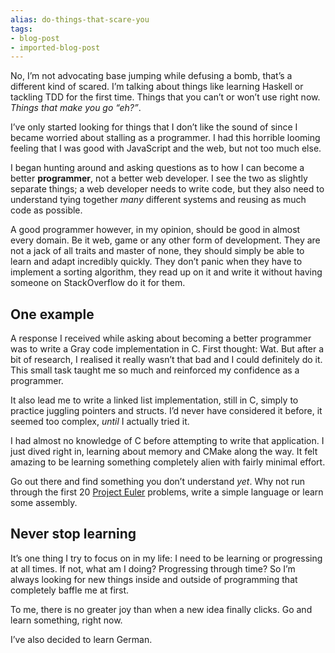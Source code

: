 ```yaml
---
alias: do-things-that-scare-you
tags:
- blog-post
- imported-blog-post
---
```



No, I’m not advocating base jumping while defusing a bomb, that’s a different kind of scared. I’m talking about things like learning Haskell or tackling TDD for the first time. Things that you can’t or won’t use right now. _Things that make you go “eh?”_.

I’ve only started looking for things that I don’t like the sound of since I became worried about stalling as a programmer. I had this horrible looming feeling that I was good with JavaScript and the web, but not too much else.

I began hunting around and asking questions as to how I can become a better **programmer**, not a better web developer. I see the two as slightly separate things; a web developer needs to write code, but they also need to understand tying together _many_ different systems and reusing as much code as possible.

A good programmer however, in my opinion, should be good in almost every domain. Be it web, game or any other form of development. They are not a jack of all traits and master of none, they should simply be able to learn and adapt incredibly quickly. They don’t panic when they have to implement a sorting algorithm, they read up on it and write it without having someone on StackOverflow do it for them.

## One example

A response I received while asking about becoming a better programmer was to write a Gray code implementation in C. First thought: Wat. But after a bit of research, I realised it really wasn’t that bad and I could definitely do it. This small task taught me so much and reinforced my confidence as a programmer.

It also lead me to write a linked list implementation, still in C, simply to practice juggling pointers and structs. I’d never have considered it before, it seemed too complex, _until_ I actually tried it.

I had almost no knowledge of C before attempting to write that application. I just dived right in, learning about memory and CMake along the way. It felt amazing to be learning something completely alien with fairly minimal effort.

Go out there and find something you don’t understand _yet_. Why not run through the first 20 [Project Euler](https://projecteuler.net/) problems, write a simple language or learn some assembly.

## Never stop learning

It’s one thing I try to focus on in my life: I need to be learning or progressing at all times. If not, what am I doing? Progressing through time? So I’m always looking for new things inside and outside of programming that completely baffle me at first.

To me, there is no greater joy than when a new idea finally clicks. Go and learn something, right now.

I’ve also decided to learn German.
